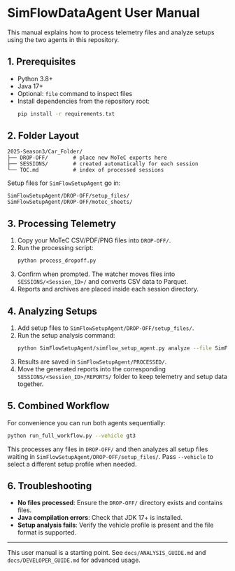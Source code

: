 # SimFlowDataAgent User Manual

This manual explains how to process telemetry files and analyze setups using the two agents in this repository.

## 1. Prerequisites
- Python 3.8+
- Java 17+
- Optional: `file` command to inspect files
- Install dependencies from the repository root:
  ```bash
  pip install -r requirements.txt
  ```

## 2. Folder Layout
```
2025-Season3/Car_Folder/
├── DROP-OFF/        # place new MoTeC exports here
├── SESSIONS/        # created automatically for each session
└── TOC.md           # index of processed sessions
```

Setup files for `SimFlowSetupAgent` go in:
```
SimFlowSetupAgent/DROP-OFF/setup_files/
SimFlowSetupAgent/DROP-OFF/motec_sheets/
```

## 3. Processing Telemetry
1. Copy your MoTeC CSV/PDF/PNG files into `DROP-OFF/`.
2. Run the processing script:
   ```bash
   python process_dropoff.py
   ```
3. Confirm when prompted. The watcher moves files into `SESSIONS/<Session_ID>/` and converts CSV data to Parquet.
4. Reports and archives are placed inside each session directory.

## 4. Analyzing Setups
1. Add setup files to `SimFlowSetupAgent/DROP-OFF/setup_files/`.
2. Run the setup analysis command:
   ```bash
   python SimFlowSetupAgent/simflow_setup_agent.py analyze --file SimFlowSetupAgent/DROP-OFF/setup_files/MySetup.htm --vehicle gt3 --session sprint
   ```
3. Results are saved in `SimFlowSetupAgent/PROCESSED/`.
4. Move the generated reports into the corresponding `SESSIONS/<Session_ID>/REPORTS/` folder to keep telemetry and setup data together.

## 5. Combined Workflow
For convenience you can run both agents sequentially:
```bash
python run_full_workflow.py --vehicle gt3
```
This processes any files in `DROP-OFF/` and then analyzes all setup files waiting in `SimFlowSetupAgent/DROP-OFF/setup_files/`. Pass `--vehicle` to select a different setup profile when needed.

## 6. Troubleshooting
- **No files processed**: Ensure the `DROP-OFF/` directory exists and contains files.
- **Java compilation errors**: Check that JDK 17+ is installed.
- **Setup analysis fails**: Verify the vehicle profile is present and the file format is supported.

---
This user manual is a starting point. See `docs/ANALYSIS_GUIDE.md` and `docs/DEVELOPER_GUIDE.md` for advanced usage.
